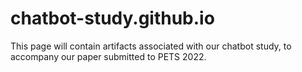# chatbot-study.github.io

This page will contain artifacts associated with our chatbot study, to accompany our paper submitted to PETS 2022.
